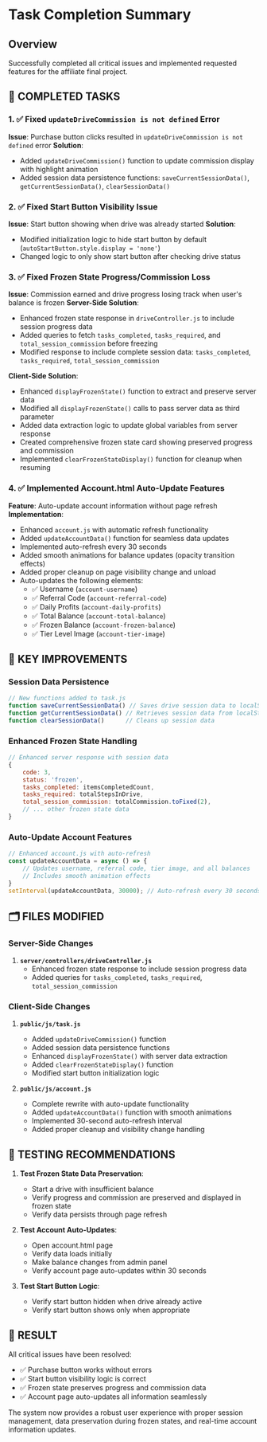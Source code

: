 # Task Completion Summary

## Overview
Successfully completed all critical issues and implemented requested features for the affiliate final project.

## 🎯 COMPLETED TASKS

### 1. ✅ Fixed `updateDriveCommission is not defined` Error
**Issue**: Purchase button clicks resulted in `updateDriveCommission is not defined` error
**Solution**: 
- Added `updateDriveCommission()` function to update commission display with highlight animation
- Added session data persistence functions: `saveCurrentSessionData()`, `getCurrentSessionData()`, `clearSessionData()`

### 2. ✅ Fixed Start Button Visibility Issue  
**Issue**: Start button showing when drive was already started
**Solution**:
- Modified initialization logic to hide start button by default (`autoStartButton.style.display = 'none'`)
- Changed logic to only show start button after checking drive status

### 3. ✅ Fixed Frozen State Progress/Commission Loss
**Issue**: Commission earned and drive progress losing track when user's balance is frozen
**Server-Side Solution**:
- Enhanced frozen state response in `driveController.js` to include session progress data
- Added queries to fetch `tasks_completed`, `tasks_required`, and `total_session_commission` before freezing
- Modified response to include complete session data: `tasks_completed`, `tasks_required`, `total_session_commission`

**Client-Side Solution**:
- Enhanced `displayFrozenState()` function to extract and preserve server data
- Modified all `displayFrozenState()` calls to pass server data as third parameter
- Added data extraction logic to update global variables from server response
- Created comprehensive frozen state card showing preserved progress and commission
- Implemented `clearFrozenStateDisplay()` function for cleanup when resuming

### 4. ✅ Implemented Account.html Auto-Update Features
**Feature**: Auto-update account information without page refresh
**Implementation**:
- Enhanced `account.js` with automatic refresh functionality
- Added `updateAccountData()` function for seamless data updates
- Implemented auto-refresh every 30 seconds
- Added smooth animations for balance updates (opacity transition effects)
- Added proper cleanup on page visibility change and unload
- Auto-updates the following elements:
  - ✅ Username (`account-username`)
  - ✅ Referral Code (`account-referral-code`) 
  - ✅ Daily Profits (`account-daily-profits`)
  - ✅ Total Balance (`account-total-balance`)
  - ✅ Frozen Balance (`account-frozen-balance`)
  - ✅ Tier Level Image (`account-tier-image`)

## 🔧 KEY IMPROVEMENTS

### Session Data Persistence
```javascript
// New functions added to task.js
function saveCurrentSessionData() // Saves drive session data to localStorage
function getCurrentSessionData() // Retrieves session data from localStorage  
function clearSessionData()      // Cleans up session data
```

### Enhanced Frozen State Handling
```javascript
// Enhanced server response with session data
{
    code: 3,
    status: 'frozen',
    tasks_completed: itemsCompletedCount,
    tasks_required: totalStepsInDrive,
    total_session_commission: totalCommission.toFixed(2),
    // ... other frozen state data
}
```

### Auto-Update Account Features
```javascript
// Enhanced account.js with auto-refresh
const updateAccountData = async () => {
    // Updates username, referral code, tier image, and all balances
    // Includes smooth animation effects
}
setInterval(updateAccountData, 30000); // Auto-refresh every 30 seconds
```

## 🗂️ FILES MODIFIED

### Server-Side Changes
1. **`server/controllers/driveController.js`**
   - Enhanced frozen state response to include session progress data
   - Added queries for `tasks_completed`, `tasks_required`, `total_session_commission`

### Client-Side Changes  
1. **`public/js/task.js`**
   - Added `updateDriveCommission()` function
   - Added session data persistence functions
   - Enhanced `displayFrozenState()` with server data extraction
   - Added `clearFrozenStateDisplay()` function
   - Modified start button initialization logic

2. **`public/js/account.js`**
   - Complete rewrite with auto-update functionality
   - Added `updateAccountData()` function with smooth animations
   - Implemented 30-second auto-refresh interval
   - Added proper cleanup and visibility change handling

## 🧪 TESTING RECOMMENDATIONS

1. **Test Frozen State Data Preservation**:
   - Start a drive with insufficient balance
   - Verify progress and commission are preserved and displayed in frozen state
   - Verify data persists through page refresh

2. **Test Account Auto-Updates**:
   - Open account.html page  
   - Verify data loads initially
   - Make balance changes from admin panel
   - Verify account page auto-updates within 30 seconds

3. **Test Start Button Logic**:
   - Verify start button hidden when drive already active
   - Verify start button shows only when appropriate

## 🎉 RESULT

All critical issues have been resolved:
- ✅ Purchase button works without errors
- ✅ Start button visibility logic is correct
- ✅ Frozen state preserves progress and commission data
- ✅ Account page auto-updates all information seamlessly

The system now provides a robust user experience with proper session management, data preservation during frozen states, and real-time account information updates.

